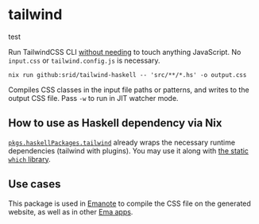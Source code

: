 # tailwind

test

Run TailwindCSS CLI [without needing](https://srid.ca/nojs) to touch anything JavaScript. No `input.css` or `tailwind.config.js` is necessary.

```sh-session
nix run github:srid/tailwind-haskell -- 'src/**/*.hs' -o output.css
```

Compiles CSS classes in the input file paths or patterns, and writes to the output CSS file. Pass `-w` to run in JIT watcher mode.

## How to use as Haskell dependency via Nix

[`pkgs.haskellPackages.tailwind`](https://nixpkgs.haskell.page/p/tailwind) already wraps the necessary runtime dependencies (tailwind with plugins). You may use it along with [the static `which` library](https://github.com/obsidiansystems/which).

## Use cases

This package is used in [Emanote](https://github.com/srid/emanote) to compile the CSS file on the generated website, as well as in other [Ema apps](https://github.com/EmaApps).
